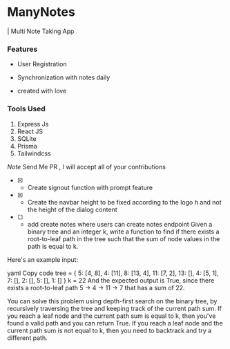 # ManyNotes

| Multi Note Taking App

### Features

- User Registration

- Synchronization with notes daily
- created with love

### Tools Used

1. Express Js
2. React JS
3. SQLite
4. Prisma
5. Tailwindcss

*Note*
Send Me PR , I will accept all of your contributions

- [X] - Create signout  function with prompt feature
- [x] - Create the navbar height to be fixed  according to the logo h and not the height of the dialog content
- [ ] - add create notes where users can create notes endpoint
Given a binary tree and an integer k, write a function to find if there exists a root-to-leaf path in the tree such that the sum of node values in the path is equal to k.

Here's an example input:

yaml
Copy code
tree = {
    5: [4, 8],
    4: [11],
    8: [13, 4],
    11: [7, 2],
    13: [],
    4: [5, 1],
    7: [],
    2: [],
    5: [],
    1: []
}
k = 22
And the expected output is True, since there exists a root-to-leaf path 5 -> 4 -> 11 -> 7 that has a sum of 22.

You can solve this problem using depth-first search on the binary tree, by recursively traversing the tree and keeping track of the current path sum. If you reach a leaf node and the current path sum is equal to k, then you've found a valid path and you can return True. If you reach a leaf node and the current path sum is not equal to k, then you need to backtrack and try a different path.
